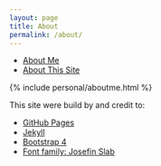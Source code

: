```yaml
---
layout: page
title: About
permalink: /about/
---
```


<div class="justify-content-around">
    <ul class="nav nav-tabs" role="tablist">
        <li role="presentation" class="nav-item active"><a href="#me" class="nav-link" aria-controls="me" role="tab" data-toggle="tab">About Me</a></li>
        <li role="presentation" class="nav-item"><a href="#site" class="nav-link" aria-controls="site" role="tab" data-toggle="tab">About This Site</a></li>
    </ul>
    <div class="tab-content">
        <div role="tabpanel" class="tab-pane active" id="me">
            <div class="p-3">
                {% include personal/aboutme.html %}
            </div>
        </div>
        <div role="tabpanel" class="tab-pane" id="site">
            <p class="lead pt-3">This site were build by and credit to: </p>
            <ul>
                <li><a href="https://pages.github.com/">GitHub Pages</a></li>
                <li><a href="https://jekyllrb.com/">Jekyll</a></li>
                <li><a href="https://getbootstrap.com/docs/4.0/getting-started/introduction/">Bootstrap 4</a></li>
                <li><a href="https://fonts.google.com/specimen/Josefin+Slab">Font family: Josefin Slab</a></li>
            </ul>
        </div>
    </div>
</div>
